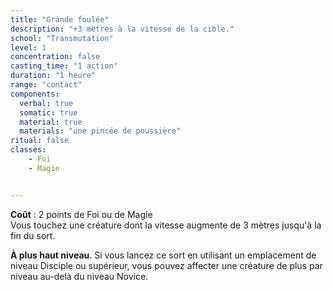 ```yaml
---
title: "Grande foulée"
description: "+3 mètres à la vitesse de la cible."
school: "Transmutation"
level: 1
concentration: false
casting_time: "1 action"
duration: "1 heure"
range: "contact"
components:
  verbal: true
  somatic: true
  material: true
  materials: "une pincée de poussière"
ritual: false
classes:
    - Foi
    - Magie


---
```

**Coût** : 2 points de Foi ou de Magie   
Vous touchez une créature dont la vitesse augmente de 3 mètres jusqu'à la fin du sort.

**À plus haut niveau**. Si vous lancez ce sort en utilisant un emplacement de niveau Disciple ou supérieur, vous pouvez affecter une créature de plus par niveau au-delà du niveau Novice.
